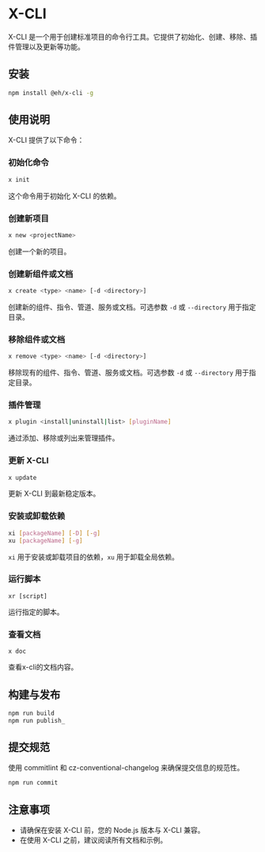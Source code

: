 # X-CLI
X-CLI 是一个用于创建标准项目的命令行工具。它提供了初始化、创建、移除、插件管理以及更新等功能。

## 安装
```bash
npm install @eh/x-cli -g
```

## 使用说明
X-CLI 提供了以下命令：

### 初始化命令
```bash
x init
```
这个命令用于初始化 X-CLI 的依赖。

### 创建新项目
```bash
x new <projectName>
```
创建一个新的项目。

### 创建新组件或文档
```bash
x create <type> <name> [-d <directory>]
```
创建新的组件、指令、管道、服务或文档。可选参数 `-d` 或 `--directory` 用于指定目录。

### 移除组件或文档
```bash
x remove <type> <name> [-d <directory>]
```
移除现有的组件、指令、管道、服务或文档。可选参数 `-d` 或 `--directory` 用于指定目录。

### 插件管理
```bash
x plugin <install|uninstall|list> [pluginName]
```
通过添加、移除或列出来管理插件。

### 更新 X-CLI
```bash
x update
```
更新 X-CLI 到最新稳定版本。

### 安装或卸载依赖
```bash
xi [packageName] [-D] [-g]
xu [packageName] [-g]
```
`xi` 用于安装或卸载项目的依赖，`xu` 用于卸载全局依赖。

### 运行脚本
```shell
xr [script]
```
运行指定的脚本。

### 查看文档
```shell
x doc
```
查看x-cli的文档内容。

## 构建与发布
```bash
npm run build
npm run publish_
```

## 提交规范
使用 commitlint 和 cz-conventional-changelog 来确保提交信息的规范性。

```bash
npm run commit
```

## 注意事项
- 请确保在安装 X-CLI 前，您的 Node.js 版本与 X-CLI 兼容。
- 在使用 X-CLI 之前，建议阅读所有文档和示例。
